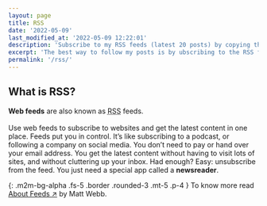 ```yaml
---
layout: page
title: RSS
date: '2022-05-09'
last_modified_at: '2022-05-09 12:22:01'
description: 'Subscribe to my RSS feeds (latest 20 posts) by copying the URL into your news reader.'
excerpt: 'The best way to follow my posts is by ubscribing to the RSS feed (latest 20 posts) for the <a href="/feed.xml"><strong>blog</strong></a> or <a href="/newsletter.xml"><strong>newsletter</strong></a> by copying the URL into your news reader.'
permalink: '/rss/'
---
```

## What is RSS?

**Web feeds** are also known as <abbr title="RDF Site Summary or Really Simple Syndication">RSS</abbr> feeds.<br><br>Use web feeds to subscribe to websites and get the latest content in one place. Feeds put you in control. It’s like subscribing to a podcast, or following a company on social media. You don’t need to pay or hand over your email address. You get the latest content without having to visit lots of sites, and without cluttering up your inbox. Had enough? Easy: unsubscribe from the feed. You just need a special app called a **newsreader**.

{: .m2m-bg-alpha .fs-5 .border .rounded-3 .mt-5 .p-4 }
To know more read [About Feeds ↗︎](https://aboutfeeds.com/) by Matt Webb.